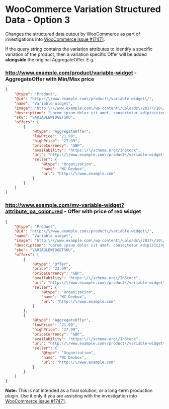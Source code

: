 # WooCommerce Variation Structured Data - Option 3

Changes the structured data output by WooCommerce as part of investigations into [WooCommerce issue #17471](https://github.com/woocommerce/woocommerce/issues/17471).

If the query string contains the variation attributes to identify a specific variation of the product, then a variation specific Offer will be added **alongside** the original AggregateOffer. E.g.

### http://www.example.com/product/variable-widget - AggregateOffer with Min/Max price
```json
{
    "@type": "Product",
    "@id": "http:\/\/www.example.com\/product\/variable-widget\/",
    "name": "Variable widget",
    "image": "http:\/\/www.example.com\/wp-content\/uploads\/2017\/10\/widget-grey.jpg",
    "description": "Lorem ipsum dolor sit amet, consectetur adipisicing elit.",
    "sku": "VARIABLEWIDGETSKU",
    "offers": [
        {
            "@type": "AggregateOffer",
            "lowPrice": "21.99",
            "highPrice": "27.99",
            "priceCurrency": "GBP",
            "availability": "https:\/\/schema.org\/InStock",
            "url": "http:\/\/www.example.com\/product\/variable-widget\/",
            "seller": {
                "@type": "Organization",
                "name": "WC Devbox",
                "url": "http:\/\/www.example.com"
            }
        }
    ]
}
```

### http://www.example.com/my-variable-widget?attribute_pa_color=red - Offer with price of red widget
```json
{
    "@type": "Product",
    "@id": "http:\/\/www.example.com\/product\/variable-widget\/",
    "name": "Variable widget",
    "image": "http:\/\/www.example.com\/wp-content\/uploads\/2017\/10\/widget-grey.jpg",
    "description": "Lorem ipsum dolor sit amet, consectetur adipisicing elit.",
    "sku": "VARIABLEWIDGETSKU",
    "offers": [
        {
            "@type": "Offer",
            "price": "23.99",
            "priceCurrency": "GBP",
            "availability": "https:\/\/schema.org\/InStock",
            "url": "http:\/\/www.example.com\/product\/variable-widget\/?attribute_pa_color=red",
            "seller": {
                "@type": "Organization",
                "name": "WC Devbox",
                "url": "http:\/\/www.example.com"
            }
        },
        {
            "@type": "AggregateOffer",
            "lowPrice": "21.99",
            "highPrice": "27.99",
            "priceCurrency": "GBP",
            "availability": "https:\/\/schema.org\/InStock",
            "url": "http:\/\/www.example.com\/product\/variable-widget\/",
            "seller": {
                "@type": "Organization",
                "name": "WC Devbox",
                "url": "http:\/\/www.example.com"
            }
        }
    ]
}
```
**Note:** This is not intended as a final solution, or a long-term production plugin. Use it only if you are assisting with the investigation into [WooCommerce issue #17471](https://github.com/woocommerce/woocommerce/issues/17471).
